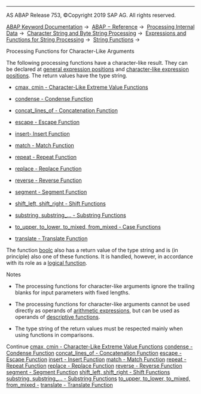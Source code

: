   

* * *

AS ABAP Release 753, ©Copyright 2019 SAP AG. All rights reserved.

[ABAP Keyword Documentation](javascript:call_link\('abenabap.htm'\)) →  [ABAP − Reference](javascript:call_link\('abenabap_reference.htm'\)) →  [Processing Internal Data](javascript:call_link\('abenabap_data_working.htm'\)) →  [Character String and Byte String Processing](javascript:call_link\('abenabap_data_string.htm'\)) →  [Expressions and Functions for String Processing](javascript:call_link\('abenstring_processing_expr_func.htm'\)) →  [String Functions](javascript:call_link\('abenstring_functions.htm'\)) → 

Processing Functions for Character-Like Arguments

The following processing functions have a character-like result. They can be declared at [general expression positions](javascript:call_link\('abengeneral_expr_position_glosry.htm'\) "Glossary Entry") and [character-like expression positions](javascript:call_link\('abencharlike_expr_position_glosry.htm'\) "Glossary Entry"). The return values have the type string.

-   [cmax, cmin - Character-Like Extreme Value Functions](javascript:call_link\('abencmax_cmin_functions.htm'\))

-   [condense - Condense Function](javascript:call_link\('abencondense_functions.htm'\))

-   [concat\_lines\_of - Concatenation Function](javascript:call_link\('abenconcatenation_functions.htm'\))

-   [escape - Escape Function](javascript:call_link\('abenescape_functions.htm'\))

-   [insert\- Insert Function](javascript:call_link\('abeninsert_functions.htm'\))

-   [match - Match Function](javascript:call_link\('abenmatch_functions.htm'\))

-   [repeat - Repeat Function](javascript:call_link\('abenrepeat_functions.htm'\))

-   [replace - Replace Function](javascript:call_link\('abenreplace_functions.htm'\))

-   [reverse - Reverse Function](javascript:call_link\('abenreverse_functions.htm'\))

-   [segment - Segment Function](javascript:call_link\('abensegment_functions.htm'\))

-   [shift\_left, shift\_right - Shift Functions](javascript:call_link\('abenshift_functions.htm'\))

-   [substring, substring\_... - Substring Functions](javascript:call_link\('abensubstring_functions.htm'\))

-   [to\_upper, to\_lower, to\_mixed, from\_mixed - Case Functions](javascript:call_link\('abencase_functions.htm'\))

-   [translate - Translate Function](javascript:call_link\('abentranslate_functions.htm'\))

The function [boolc](javascript:call_link\('abenboole_functions.htm'\)) also has a return value of the type string and is (in principle) also one of these functions. It is handled, however, in accordance with its role as a [logical function](javascript:call_link\('abenlogic_function_glosry.htm'\) "Glossary Entry").

Notes

-   The processing functions for character-like arguments ignore the trailing blanks for input parameters with fixed lengths.

-   The processing functions for character-like arguments cannot be used directly as operands of [arithmetic expressions](javascript:call_link\('abenarithmetic_expression_glosry.htm'\) "Glossary Entry"), but can be used as operands of [descriptive functions](javascript:call_link\('abendescriptive_functions.htm'\)).

-   The type string of the return values must be respected mainly when using functions in comparisons.

Continue
[cmax, cmin - Character-Like Extreme Value Functions](javascript:call_link\('abencmax_cmin_functions.htm'\))
[condense - Condense Function](javascript:call_link\('abencondense_functions.htm'\))
[concat\_lines\_of - Concatenation Function](javascript:call_link\('abenconcatenation_functions.htm'\))
[escape - Escape Function](javascript:call_link\('abenescape_functions.htm'\))
[insert - Insert Function](javascript:call_link\('abeninsert_functions.htm'\))
[match - Match Function](javascript:call_link\('abenmatch_functions.htm'\))
[repeat - Repeat Function](javascript:call_link\('abenrepeat_functions.htm'\))
[replace - Replace Function](javascript:call_link\('abenreplace_functions.htm'\))
[reverse - Reverse Function](javascript:call_link\('abenreverse_functions.htm'\))
[segment - Segment Function](javascript:call_link\('abensegment_functions.htm'\))
[shift\_left, shift\_right - Shift Functions](javascript:call_link\('abenshift_functions.htm'\))
[substring, substring\_... - Substring Functions](javascript:call_link\('abensubstring_functions.htm'\))
[to\_upper, to\_lower, to\_mixed, from\_mixed -](javascript:call_link\('abencase_functions.htm'\))
[translate - Translate Function](javascript:call_link\('abentranslate_functions.htm'\))